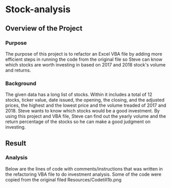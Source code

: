 # Stock-analysis

## Overview of the Project
### Purpose
The purpose of this project is to refactor an Excel VBA file by adding more efficient steps in running the code from the original file so Steve can know which stocks are worth investing in based on 2017 and 2018 stock's volume and returns.   
### Background
The given data has a long list of stocks. Within it includes a total of 12 stocks, ticker value, date issued, the opening, the closing, and the adjusted prices, the highest and the lowest price and the volume treaded of 2017 and 2018. Steve wants to know which stocks would be a good investment. By using this project and VBA file, Steve can find out the yearly volume and the return percentage of the stocks so he can make a good judgment on investing.
## Result
### Analysis 
Below are the lines of code with comments/instructions that was written in the refactoring VBA file to do investment analysis. Some of the code were copied from the original filed
Resources/Codetill1b.png
